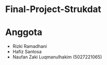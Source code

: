 # Final-Project-Strukdat
# Anggota
- Rizki Ramadhani
- Hafiz Santosa
- Naufan Zaki Luqmanulhakim (5027221065)
